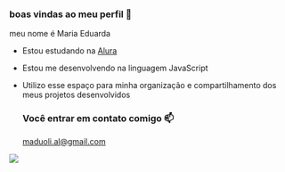 ### boas vindas ao meu perfil 💙

meu nome é Maria Eduarda

- Estou estudando na [Alura](https://www.alura.com.br)
- Estou me desenvolvendo na linguagem JavaScript
- Utilizo esse espaço para minha organização e compartilhamento dos meus projetos desenvolvidos

  ### Você entrar em contato comigo 📫

  maduoli.al@gmail.com

![](https://media1.tenor.com/m/a1n_1SMNPI4AAAAC/hi-hello-kitty.gif)
 
